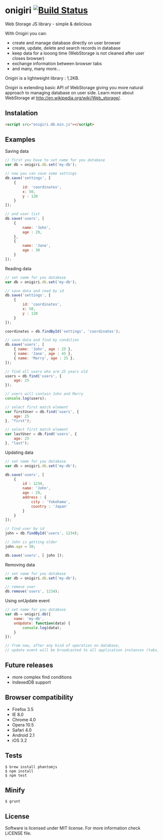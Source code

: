 # onigiri [![Build Status](https://secure.travis-ci.org/hotchemi/onigiri.png)](http://travis-ci.org/hotchemi/onigiri)

Web Storage JS library  - simple & delicious

With Onigiri you can:

- create and manage database directly on user browser
- create, update, delete and search records in database
- keep data for a looong time (WebStorage is not cleaned after user closes browser)
- exchange information between browser tabs
- and many, many more...

Onigiri is a lightweight library : 1,2KB.

Onigiri is extending basic API of WebStorage giving you more natural approach to managing database on user side.
Learn more about WebStorage at <http://en.wikipedia.org/wiki/Web_storage/>.

## Instalation ##
```html
<script src="onigiri.db.min.js"></script>
```

## Examples ##

Saving data
```js
// first you have to set name for you database
var db = onigiri.db.set('my-db');

// now you can save some settings
db.save('settings', [
    {
        id: 'coordinates',
        x: 50,
        y : 120
    }
]);

// and user list
db.save('users', [
    {
        name: 'John',
        age : 29,
    },
    {
        name: 'Jane',
        age : 30
    }
]);

```

Reading data
```js
// set name for you database
var db = onigiri.db.set('my-db');

// save data and read by id
db.save('settings', [
    {
        id: 'coordinates',
        x: 50,
        y : 120
    }
]);

coordinates = db.findById('settings', 'coordinates');

// save data and find by condition
db.save('users', [
    { name: 'John', age : 25 },
    { name: 'Jane', age : 45 },
    { name: 'Marry', age : 25 },
]);

// find all users who are 25 years old
users = db.find('users', {
    age: 25
});

// users will contain John and Marry
console.log(users);

// select first match element
var firstUser = db.find('users', {
    age: 25
}, "first");

// select first match element
var lastUser = db.find('users', {
    age: 25
}, "last");
```

Updating data
```js
// set name for you database
var db = onigiri.db.set('my-db');

db.save('users', [
    {
        id : 1234,
        name: 'John',
        age : 29,
        address : {
            city : 'Yokohama',
            country : 'Japan'
        }
    }
]);

// find user by id
john = db.findById('users', 1234);

// John is getting older
john.age = 30;

db.save('users', [ john ]);
```

Removing data
```js
// set name for you database
var db = onigiri.db.set('my-db');

// remove user
db.remove('users', 1234);

```

Using onUpdate event
```js
// set name for you database
var db = onigiri.db({
    name: 'my-db',
    onUpdate: function(data) {
        console.log(data);
    }
});

// from now, after any kind of operation on database,
// update event will be broadcasted to all application instances (tabs, windows, etc.)

```

## Future releases ##

- more complex find conditions
- IndexedDB support

## Browser compatibility ##

- Firefox 3.5
- IE 8.0
- Chrome 4.0
- Opera 10.5
- Safari 4.0
- Android 2.1
- iOS 3.2

## Tests

    $ brew install phantomjs
    $ npm install
    $ npm test

## Minify

    $ grunt

## License ##

Software is licensed under MIT license.
For more information check LICENSE file.